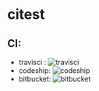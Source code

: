 # citest

## CI:
+ travisci : ![travisci](https://travis-ci.org/backendler/citest.svg?branch=master)
+ codeship: ![codeship](https://codeship.com/projects/41a2aef0-9aac-0134-3a49-26ff5e3bc70d/status?branch=master)
+ bitbucket: ![bitbucket]()
